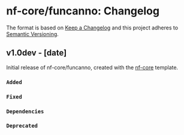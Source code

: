 # nf-core/funcanno: Changelog

The format is based on [Keep a Changelog](https://keepachangelog.com/en/1.0.0/)
and this project adheres to [Semantic Versioning](https://semver.org/spec/v2.0.0.html).

## v1.0dev - [date]

Initial release of nf-core/funcanno, created with the [nf-core](https://nf-co.re/) template.

### `Added`

### `Fixed`

### `Dependencies`

### `Deprecated`
